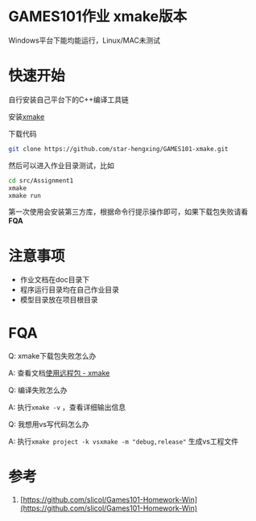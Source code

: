 # GAMES101作业 xmake版本

Windows平台下能均能运行，Linux/MAC未测试

# 快速开始

自行安装自己平台下的C++编译工具链

安装[xmake](https://xmake.io/#/zh-cn/guide/installation)

下载代码

```bash
git clone https://github.com/star-hengxing/GAMES101-xmake.git
```

然后可以进入作业目录测试，比如

```bash
cd src/Assignment1
xmake
xmake run
```

第一次使用会安装第三方库，根据命令行提示操作即可，如果下载包失败请看**FQA**

# 注意事项

* 作业文档在doc目录下
* 程序运行目录均在自己作业目录
* 模型目录放在项目根目录

# FQA

Q: xmake下载包失败怎么办

A: 查看文档[使用远程包 - xmake](https://xmake.io/#/zh-cn/package/remote_package?id=%e8%bf%9c%e7%a8%8b%e5%8c%85%e4%b8%8b%e8%bd%bd%e4%bc%98%e5%8c%96)



Q: 编译失败怎么办

A: 执行`xmake -v` ，查看详细输出信息



Q: 我想用vs写代码怎么办

A: 执行`xmake project -k vsxmake -m "debug,release"` 生成vs工程文件

# 参考

1. [https://github.com/slicol/Games101-Homework-Win](https://github.com/slicol/Games101-Homework-Win)
